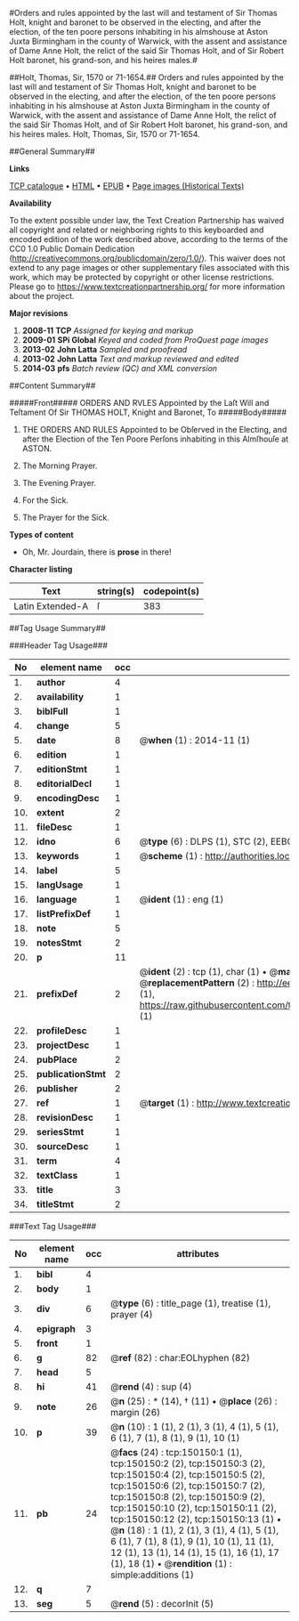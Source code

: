 #Orders and rules appointed by the last will and testament of Sir Thomas Holt, knight and baronet to be observed in the electing, and after the election, of the ten poore persons inhabiting in his almshouse at Aston Juxta Birmingham in the county of Warwick, with the assent and assistance of Dame Anne Holt, the relict of the said Sir Thomas Holt, and of Sir Robert Holt baronet, his grand-son, and his heires males.#

##Holt, Thomas, Sir, 1570 or 71-1654.##
Orders and rules appointed by the last will and testament of Sir Thomas Holt, knight and baronet to be observed in the electing, and after the election, of the ten poore persons inhabiting in his almshouse at Aston Juxta Birmingham in the county of Warwick, with the assent and assistance of Dame Anne Holt, the relict of the said Sir Thomas Holt, and of Sir Robert Holt baronet, his grand-son, and his heires males.
Holt, Thomas, Sir, 1570 or 71-1654.

##General Summary##

**Links**

[TCP catalogue](http://www.ota.ox.ac.uk/tcp/)  • 
[HTML](http://tei.it.ox.ac.uk/tcp/Texts-HTML/free/A90/A90167.html)  • 
[EPUB](http://tei.it.ox.ac.uk/tcp/Texts-EPUB/free/A90/A90167.epub) • 
[Page images (Historical Texts)](https://historicaltexts.jisc.ac.uk/eebo-36282248e)

**Availability**

To the extent possible under law, the Text Creation Partnership has waived all copyright and related or neighboring rights to this keyboarded and encoded edition of the work described above, according to the terms of the CC0 1.0 Public Domain Dedication (http://creativecommons.org/publicdomain/zero/1.0/). This waiver does not extend to any page images or other supplementary files associated with this work, which may be protected by copyright or other license restrictions. Please go to https://www.textcreationpartnership.org/ for more information about the project.

**Major revisions**

1. __2008-11__ __TCP__ *Assigned for keying and markup*
1. __2009-01__ __SPi Global__ *Keyed and coded from ProQuest page images*
1. __2013-02__ __John Latta__ *Sampled and proofread*
1. __2013-02__ __John Latta__ *Text and markup reviewed and edited*
1. __2014-03__ __pfs__ *Batch review (QC) and XML conversion*

##Content Summary##

#####Front#####
ORDERS AND RVLES Appointed by the Laſt Will and Teſtament Of Sir THOMAS HOLT, Knight and Baronet, To
#####Body#####

1. THE ORDERS AND RULES Appointed to be Obſerved in the Electing, and after the Election of the Ten Poore Perſons inhabiting in this Almſhouſe at ASTON.

1. The Morning Prayer.

1. The Evening Prayer.

1. For the Sick.

1. The Prayer for the Sick.

**Types of content**

  * Oh, Mr. Jourdain, there is **prose** in there!

**Character listing**


|Text|string(s)|codepoint(s)|
|---|---|---|
|Latin Extended-A|ſ|383|

##Tag Usage Summary##

###Header Tag Usage###

|No|element name|occ|attributes|
|---|---|---|---|
|1.|__author__|4||
|2.|__availability__|1||
|3.|__biblFull__|1||
|4.|__change__|5||
|5.|__date__|8| @__when__ (1) : 2014-11 (1)|
|6.|__edition__|1||
|7.|__editionStmt__|1||
|8.|__editorialDecl__|1||
|9.|__encodingDesc__|1||
|10.|__extent__|2||
|11.|__fileDesc__|1||
|12.|__idno__|6| @__type__ (6) : DLPS (1), STC (2), EEBO-CITATION (1), OCLC (1), VID (1)|
|13.|__keywords__|1| @__scheme__ (1) : http://authorities.loc.gov/ (1)|
|14.|__label__|5||
|15.|__langUsage__|1||
|16.|__language__|1| @__ident__ (1) : eng (1)|
|17.|__listPrefixDef__|1||
|18.|__note__|5||
|19.|__notesStmt__|2||
|20.|__p__|11||
|21.|__prefixDef__|2| @__ident__ (2) : tcp (1), char (1)  •  @__matchPattern__ (2) : ([0-9\-]+):([0-9IVX]+) (1), (.+) (1)  •  @__replacementPattern__ (2) : http://eebo.chadwyck.com/downloadtiff?vid=$1&page=$2 (1), https://raw.githubusercontent.com/textcreationpartnership/Texts/master/tcpchars.xml#$1 (1)|
|22.|__profileDesc__|1||
|23.|__projectDesc__|1||
|24.|__pubPlace__|2||
|25.|__publicationStmt__|2||
|26.|__publisher__|2||
|27.|__ref__|1| @__target__ (1) : http://www.textcreationpartnership.org/docs/. (1)|
|28.|__revisionDesc__|1||
|29.|__seriesStmt__|1||
|30.|__sourceDesc__|1||
|31.|__term__|4||
|32.|__textClass__|1||
|33.|__title__|3||
|34.|__titleStmt__|2||


###Text Tag Usage###

|No|element name|occ|attributes|
|---|---|---|---|
|1.|__bibl__|4||
|2.|__body__|1||
|3.|__div__|6| @__type__ (6) : title_page (1), treatise (1), prayer (4)|
|4.|__epigraph__|3||
|5.|__front__|1||
|6.|__g__|82| @__ref__ (82) : char:EOLhyphen (82)|
|7.|__head__|5||
|8.|__hi__|41| @__rend__ (4) : sup (4)|
|9.|__note__|26| @__n__ (25) : * (14), † (11)  •  @__place__ (26) : margin (26)|
|10.|__p__|39| @__n__ (10) : 1 (1), 2 (1), 3 (1), 4 (1), 5 (1), 6 (1), 7 (1), 8 (1), 9 (1), 10 (1)|
|11.|__pb__|24| @__facs__ (24) : tcp:150150:1 (1), tcp:150150:2 (2), tcp:150150:3 (2), tcp:150150:4 (2), tcp:150150:5 (2), tcp:150150:6 (2), tcp:150150:7 (2), tcp:150150:8 (2), tcp:150150:9 (2), tcp:150150:10 (2), tcp:150150:11 (2), tcp:150150:12 (2), tcp:150150:13 (1)  •  @__n__ (18) : 1 (1), 2 (1), 3 (1), 4 (1), 5 (1), 6 (1), 7 (1), 8 (1), 9 (1), 10 (1), 11 (1), 12 (1), 13 (1), 14 (1), 15 (1), 16 (1), 17 (1), 18 (1)  •  @__rendition__ (1) : simple:additions (1)|
|12.|__q__|7||
|13.|__seg__|5| @__rend__ (5) : decorInit (5)|
